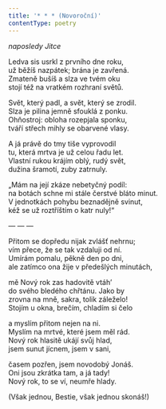 ```yaml
---
title: '* * * (Novoroční)'
contentType: poetry
---
```


<section>

_naposledy Jitce_

Ledva sis usrkl z prvního dne roku,  
už běžíš nazpátek; brána je zavřená.  
Zmateně bušíš a slza ve tvém oku  
stojí též na vratkém rozhraní světů.

Svět, který padl, a svět, který se zrodil.  
Slza je pilina jemně sfouklá z ponku.  
Ohňostroj: obloha rozepjala sponku,  
tváří střech mihly se obarvené vlasy.

A já právě do tmy tiše vyprovodil  
tu, která mrtva je už celou řadu let.  
Vlastní rukou krájím oblý, rudý svět,  
dužina šramotí, zuby zatrnuly.

„Mám na její zkáze nebetyčný podíl:  
na botách schne mi stále čerstvé bláto minut.  
V jednotkách pohybu beznadějně svinut,  
kéž se už roztříštím o katr nuly!“

— — —

Přitom se dopředu nijak zvlášť nehrnu;  
vím přece, že se tak vzdaluji od ní.  
Umírám pomalu, pěkně den po dni,  
ale zatímco ona žije v předešlých minutách,

mě Nový rok zas hadovitě vtáh’  
do svého bledého chřtánu. Jako by  
zrovna na mně, sakra, tolik záleželo!  
Stojím u okna, brečím, chladím si čelo

a myslím přitom nejen na ni.  
Myslím na mrtvé, které jsem měl rád.  
Nový rok hlasitě ukájí svůj hlad,  
jsem sunut jícnem, jsem v sani,

časem pozřen, jsem novodobý Jonáš.  
Oni jsou zkrátka tam, a já tady!  
Nový rok, to se ví, neumře hlady.

(Však jednou, Bestie, však jednou skonáš!)

</section>

